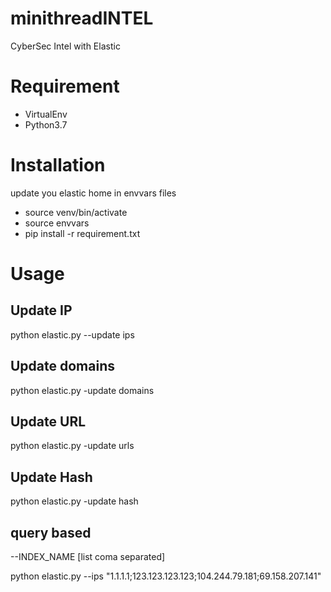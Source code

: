 # minithreadINTEL

CyberSec Intel with Elastic

# Requirement

- VirtualEnv
- Python3.7

# Installation

update you elastic home in envvars files

- source venv/bin/activate
- source envvars
- pip install -r requirement.txt

# Usage

## Update IP

python elastic.py --update ips

## Update domains

python elastic.py -update domains

## Update URL

python elastic.py -update urls

## Update Hash

python elastic.py -update hash

## query based

--INDEX_NAME [list coma separated]

python elastic.py --ips "1.1.1.1;123.123.123.123;104.244.79.181;69.158.207.141"

[example]: https://github.com/nopaixx/minithreadINTEL/blob/master/demo1.png 'example query'
